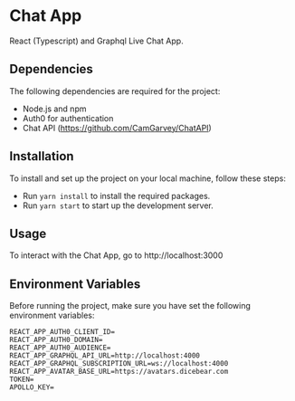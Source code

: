 # Chat App

React (Typescript) and Graphql Live Chat App.

## Dependencies

The following dependencies are required for the project:

- Node.js and npm
- Auth0 for authentication
- Chat API (https://github.com/CamGarvey/ChatAPI)

## Installation

To install and set up the project on your local machine, follow these steps:

- Run `yarn install` to install the required packages.
- Run `yarn start` to start up the development server.

## Usage

To interact with the Chat App, go to http://localhost:3000

## Environment Variables

Before running the project, make sure you have set the following environment variables:

```
REACT_APP_AUTH0_CLIENT_ID=
REACT_APP_AUTH0_DOMAIN=
REACT_APP_AUTH0_AUDIENCE=
REACT_APP_GRAPHQL_API_URL=http://localhost:4000
REACT_APP_GRAPHQL_SUBSCRIPTION_URL=ws://localhost:4000
REACT_APP_AVATAR_BASE_URL=https://avatars.dicebear.com
TOKEN=
APOLLO_KEY=
```

